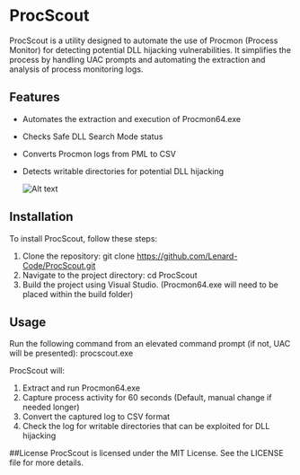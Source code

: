 # ProcScout

ProcScout is a utility designed to automate the use of Procmon (Process Monitor) for detecting potential DLL hijacking vulnerabilities. It simplifies the process by handling UAC prompts and automating the extraction and analysis of process monitoring logs.

## Features

- Automates the extraction and execution of Procmon64.exe
- Checks Safe DLL Search Mode status
- Converts Procmon logs from PML to CSV
- Detects writable directories for potential DLL hijacking

  ![Alt text](ProcScout/example.jpeg)

## Installation

To install ProcScout, follow these steps:

1. Clone the repository:
   git clone https://github.com/Lenard-Code/ProcScout.git
2. Navigate to the project directory:
  cd ProcScout
3. Build the project using Visual Studio. (Procmon64.exe will need to be placed within the build folder)

## Usage
Run the following command from an elevated command prompt (if not, UAC will be presented):
procscout.exe

ProcScout will:
1. Extract and run Procmon64.exe 
2. Capture process activity for 60 seconds (Default, manual change if needed longer)
3. Convert the captured log to CSV format
4. Check the log for writable directories that can be exploited for DLL hijacking

##License
ProcScout is licensed under the MIT License. See the LICENSE file for more details.
